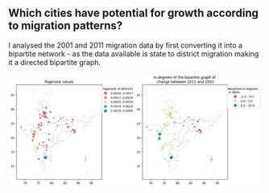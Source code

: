 ## Which cities have potential for growth according to migration patterns? 

I analysed the 2001 and 2011 migration data by first converting it into a bipartite network - as the data available is state to district migration making it a directed bipartite graph.

![image](/assets/img/WID_PR.png)
